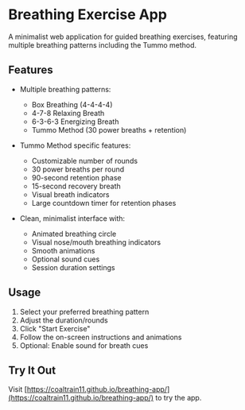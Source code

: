 # Breathing Exercise App

A minimalist web application for guided breathing exercises, featuring multiple breathing patterns including the Tummo method.

## Features

- Multiple breathing patterns:
  - Box Breathing (4-4-4-4)
  - 4-7-8 Relaxing Breath
  - 6-3-6-3 Energizing Breath
  - Tummo Method (30 power breaths + retention)

- Tummo Method specific features:
  - Customizable number of rounds
  - 30 power breaths per round
  - 90-second retention phase
  - 15-second recovery breath
  - Visual breath indicators
  - Large countdown timer for retention phases

- Clean, minimalist interface with:
  - Animated breathing circle
  - Visual nose/mouth breathing indicators
  - Smooth animations
  - Optional sound cues
  - Session duration settings

## Usage

1. Select your preferred breathing pattern
2. Adjust the duration/rounds
3. Click "Start Exercise"
4. Follow the on-screen instructions and animations
5. Optional: Enable sound for breath cues

## Try It Out

Visit [https://coaltrain11.github.io/breathing-app/](https://coaltrain11.github.io/breathing-app/) to try the app. 